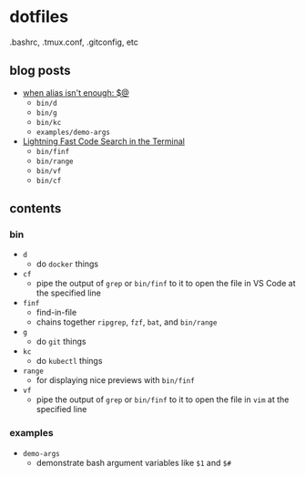 # dotfiles
.bashrc, .tmux.conf, .gitconfig, etc

## blog posts

- [when alias isn't enough: $@](https://charlesthomas.dev/blog/when-alias-isnt-enough-@-2022-11-20/)
  - `bin/d`
  - `bin/g`
  - `bin/kc`
  - `examples/demo-args`
- [Lightning Fast Code Search in the Terminal](https://charlesthomas.dev/blog/lightning-fast-code-search-in-the-terminal-2023-11-08/)
  - `bin/finf`
  - `bin/range`
  - `bin/vf`
  - `bin/cf`

## contents

### bin

- `d`
  - do `docker` things
- `cf`
  - pipe the output of `grep` or `bin/finf` to it to open the file in VS Code at the specified line
- `finf`
  - find-in-file
  - chains together `ripgrep`, `fzf`, `bat`, and `bin/range`
- `g`
  - do `git` things
- `kc`
  - do `kubectl` things
- `range`
  - for displaying nice previews with `bin/finf`
- `vf`
  - pipe the output of `grep` or `bin/finf` to it to open the file in `vim` at the specified line

### examples

- `demo-args`
  - demonstrate bash argument variables like `$1` and `$#`

